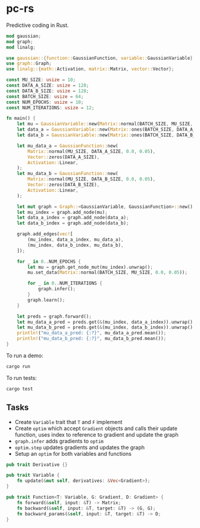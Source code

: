 # pc-rs

Predictive coding in Rust.

```rust
mod gaussian;
mod graph;
mod linalg;

use gaussian::{function::GaussianFunction, variable::GaussianVariable};
use graph::Graph;
use linalg::{math::Activation, matrix::Matrix, vector::Vector};

const MU_SIZE: usize = 10;
const DATA_A_SIZE: usize = 128;
const DATA_B_SIZE: usize = 128;
const BATCH_SIZE: usize = 64;
const NUM_EPOCHS: usize = 10;
const NUM_ITERATIONS: usize = 12;

fn main() {
    let mu = GaussianVariable::new(Matrix::normal(BATCH_SIZE, MU_SIZE, 0.0, 0.05), false);
    let data_a = GaussianVariable::new(Matrix::ones(BATCH_SIZE, DATA_A_SIZE) * 2.0, true);
    let data_b = GaussianVariable::new(Matrix::ones(BATCH_SIZE, DATA_B_SIZE) * 4.0, true);

    let mu_data_a = GaussianFunction::new(
        Matrix::normal(MU_SIZE, DATA_A_SIZE, 0.0, 0.05),
        Vector::zeros(DATA_A_SIZE),
        Activation::Linear,
    );
    let mu_data_b = GaussianFunction::new(
        Matrix::normal(MU_SIZE, DATA_B_SIZE, 0.0, 0.05),
        Vector::zeros(DATA_B_SIZE),
        Activation::Linear,
    );

    let mut graph = Graph::<GaussianVariable, GaussianFunction>::new();
    let mu_index = graph.add_node(mu);
    let data_a_index = graph.add_node(data_a);
    let data_b_index = graph.add_node(data_b);

    graph.add_edges(vec![
        (mu_index, data_a_index, mu_data_a),
        (mu_index, data_b_index, mu_data_b),
    ]);

    for _ in 0..NUM_EPOCHS {
        let mu = graph.get_node_mut(mu_index).unwrap();
        mu.set_data(Matrix::normal(BATCH_SIZE, MU_SIZE, 0.0, 0.05));

        for _ in 0..NUM_ITERATIONS {
            graph.infer();
        }
        graph.learn();
    }

    let preds = graph.forward();
    let mu_data_a_pred = preds.get(&(mu_index, data_a_index)).unwrap();
    let mu_data_b_pred = preds.get(&(mu_index, data_b_index)).unwrap();
    println!("mu_data_a_pred: {:?}", mu_data_a_pred.mean());
    println!("mu_data_b_pred: {:?}", mu_data_b_pred.mean());
}
```

To run a demo:

```bash
cargo run
```

To run tests:

```bash
cargo test
```

## Tasks
- Create `Variable` trait that `T` and `F` implement
- Create `optim` which accept `Gradient` objects and calls their update function, uses index to reference to gradient and update the graph
- `graph.infer` adds gradients to `optim`
- `optim.step` updates gradients and updates the graph
- Setup an `optim` for both variables and functions

```rust
pub trait Derivative {}

pub trait Variable {
    fn update(&mut self, derivatives: &Vec<Gradient>);
}

pub trait Function<T: Variable, G: Gradient, D: Gradient> {
    fn forward(&self, input: &T) -> Matrix;
    fn backward(&self, input: &T, target: &T) -> (G, G);
    fn backward_params(&self, input: &T, target: &T) -> D;
}
```